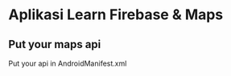 # Aplikasi Learn Firebase & Maps

## Put your maps api
Put your api in AndroidManifest.xml
<meta-data
        android:name="com.google.android.geo.API_KEY"
        android:value="put_your_api_in_here" />
